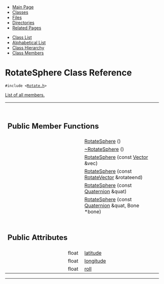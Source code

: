 <div class="tabs">

- [Main Page](index.md)
- <span id="current">[Classes](annotated.md)</span>
- [Files](files.md)
- [Directories](dirs.md)
- [Related Pages](pages.md)

</div>

<div class="tabs">

- [Class List](annotated.md)
- [Alphabetical List](classes.md)
- [Class Hierarchy](hierarchy.md)
- [Class Members](functions.md)

</div>

# RotateSphere Class Reference

`#include <`<a href="Rotate_8h-source.md" class="el"><code>Rotate.h</code></a>`>`

[List of all members.](classRotateSphere-members.md)

<table data-border="0" data-cellpadding="0" data-cellspacing="0">
<colgroup>
<col style="width: 50%" />
<col style="width: 50%" />
</colgroup>
<tbody>
<tr>
<td></td>
<td></td>
</tr>
<tr>
<td colspan="2"><br />
&#10;<h2 id="public-member-functions">Public Member Functions</h2></td>
</tr>
<tr>
<td class="memItemLeft" style="text-align: right;" data-nowrap="" data-valign="top"> </td>
<td class="memItemRight" data-valign="bottom"><a href="classRotateSphere.md#34d2cddffa5dd4e38433e55617512618" class="el">RotateSphere</a> ()</td>
</tr>
<tr>
<td class="memItemLeft" style="text-align: right;" data-nowrap="" data-valign="top"> </td>
<td class="memItemRight" data-valign="bottom"><a href="classRotateSphere.md#e37a8900333067540f4c4e0fc2308d6f" class="el">~RotateSphere</a> ()</td>
</tr>
<tr>
<td class="memItemLeft" style="text-align: right;" data-nowrap="" data-valign="top"> </td>
<td class="memItemRight" data-valign="bottom"><a href="classRotateSphere.md#8e579b2f93e943438cf9693b4fa6a932" class="el">RotateSphere</a> (const <a href="classVector.md" class="el">Vector</a> &amp;vec)</td>
</tr>
<tr>
<td class="memItemLeft" style="text-align: right;" data-nowrap="" data-valign="top"> </td>
<td class="memItemRight" data-valign="bottom"><a href="classRotateSphere.md#8670d0254afa36b8ad4415a66d1184d6" class="el">RotateSphere</a> (const <a href="classRotateVector.md" class="el">RotateVector</a> &amp;rotateend)</td>
</tr>
<tr>
<td class="memItemLeft" style="text-align: right;" data-nowrap="" data-valign="top"> </td>
<td class="memItemRight" data-valign="bottom"><a href="classRotateSphere.md#3e71bbbf15f637f99a1ae0b3dc0e0110" class="el">RotateSphere</a> (const <a href="classQuaternion.md" class="el">Quaternion</a> &amp;quat)</td>
</tr>
<tr>
<td class="memItemLeft" style="text-align: right;" data-nowrap="" data-valign="top"> </td>
<td class="memItemRight" data-valign="bottom"><a href="classRotateSphere.md#9b9c563003daa20ea7d4660944700305" class="el">RotateSphere</a> (const <a href="classQuaternion.md" class="el">Quaternion</a> &amp;quat, Bone *bone)</td>
</tr>
<tr>
<td colspan="2"><br />
&#10;<h2 id="public-attributes">Public Attributes</h2></td>
</tr>
<tr>
<td class="memItemLeft" style="text-align: right;" data-nowrap="" data-valign="top">float </td>
<td class="memItemRight" data-valign="bottom"><a href="classRotateSphere.md#28c1e37e317b935a387dbe232bc9f803" class="el">latitude</a></td>
</tr>
<tr>
<td class="memItemLeft" style="text-align: right;" data-nowrap="" data-valign="top">float </td>
<td class="memItemRight" data-valign="bottom"><a href="classRotateSphere.md#ba569b80f7bb7762f073f1be57cc36aa" class="el">longitude</a></td>
</tr>
<tr>
<td class="memItemLeft" style="text-align: right;" data-nowrap="" data-valign="top">float </td>
<td class="memItemRight" data-valign="bottom"><a href="classRotateSphere.md#b6a5d96a4e99b63723ab54ddb471baad" class="el">roll</a></td>
</tr>
</tbody>
</table>

------------------------------------------------------------------------

<span id="_details"></span>

